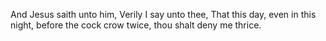 And Jesus saith unto him, Verily I say unto thee, That this day, even in this night, before the cock crow twice, thou shalt deny me thrice.

